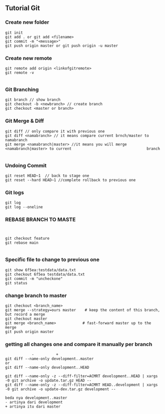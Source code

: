 ## Tutorial Git



### Create new folder

````
git init 
git add . or git add <filename>
git commit -m "<message>"
git push origin master or git push origin -u master 
````

### Create new remote

````
git remote add origin <linkofgitremote>
git remote -v
	
````

### Git Branching

````
git branch // show branch
git checkout -b <newbranch> // create branch
git checkout <master or branch>
````



### Git Merge & Diff

````
git diff // only compare it with previous one
git diff <namabranch> // it means compare current brnch/master to namabranch
git merge <namabranch|master> //it means you will merge <namabranch|master> to current  								branch


````



### Undoing Commit

````
git reset HEAD~1  // back to stage one
git reset --hard HEAD~1 //complete rollback to previous one
````

### Git logs

````
git log
git log --oneline

````
### REBASE BRANCH TO MASTE
````


git checkout feature
git rebase main


````
### Specific file to change to previous one

````
git show 6f5ea:testdata/data.txt 
git checkout 6f5ea testdata/data.txt
git commit -m "uncheckone"
git status

````

### change branch to master
````
git checkout <branch_name>
git merge --strategy=ours master    # keep the content of this branch, but record a merge
git checkout master
git merge <branch_name>            # fast-forward master up to the merge
git push origin master
````


### getting all changes one and compare it manually per branch
```
			-          + 
git diff --name-only development..master 
or
git diff --name-only development..HEAD

git diff --name-only -z --diff-filter=ACMRT development..HEAD | xargs -0 git archive -o update.tar.gz HEAD --
git diff --name-only -z --diff-filter=ACMRT HEAD..development | xargs -0 git archive -o update-dev.tar.gz development --

beda nya development..master
- artinya dari development
+ artinya itu dari master

```
